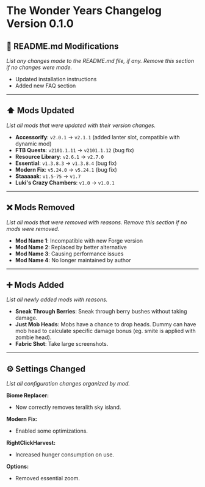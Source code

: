 # The Wonder Years Changelog Version 0.1.0

## 📖 README.md Modifications
*List any changes made to the README.md file, if any. Remove this section if no changes were made.*

- Updated installation instructions
- Added new FAQ section

---

## ⬆️ Mods Updated
*List all mods that were updated with their version changes.*

- **Accessorify**: `v2.0.1` → `v2.1.1` (added lanter slot, compatible with dynamic mod)
- **FTB Quests**: `v2101.1.11` → `v2101.1.12` (bug fix)
- **Resource Library**: `v2.6.1` → `v2.7.0`
- **Essential**: `v1.3.8.3` → `v1.3.8.4` (bug fix)
- **Modern Fix**: `v5.24.0` → `v5.24.1` (bug fix)
- **Staaaaak**: `v1.5-75` → `v1.7`
- **Luki's Crazy Chambers**: `v1.0` → `v1.0.1`

---

## ❌ Mods Removed
*List all mods that were removed with reasons. Remove this section if no mods were removed.*

- **Mod Name 1**: Incompatible with new Forge version
- **Mod Name 2**: Replaced by better alternative
- **Mod Name 3**: Causing performance issues
- **Mod Name 4**: No longer maintained by author

---

## ➕ Mods Added
*List all newly added mods with reasons.*

- **Sneak Through Berries**: Sneak through berry bushes without taking damage.
- **Just Mob Heads**: Mobs have a chance to drop heads. Dummy can have mob head to calculate specific damage bonus (eg. smite is applied with zombie head).
- **Fabric Shot**: Take large screenshots.

---

## ⚙️ Settings Changed
*List all configuration changes organized by mod.*

**Biome Replacer:**
- Now correctly removes teralith sky island.

**Modern Fix:**
- Enabled some optimizations.

**RightClickHarvest:**
- Increased hunger consumption on use.

**Options:**
- Removed essential zoom.
